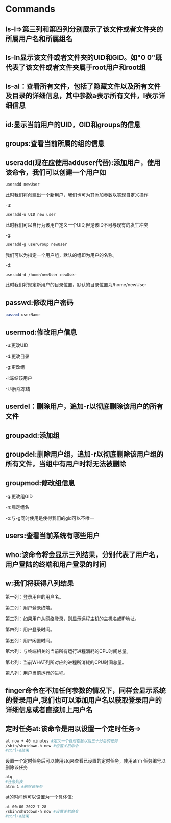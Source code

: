# Commands

## ls-l=>第三列和第四列分别展示了该文件或者文件夹的所属用户名和所属组名

## ls-ln显示该文件或者文件夹的UID和GID。如"0 0"既代表了该文件或者文件夹属于root用户和root组

## ls-al：查看所有文件，包括了隐藏文件以及所有文件及目录的详细信息，其中参数a表示所有文件，l表示详细信息

## id:显示当前用户的UID，GID和groups的信息

## groups:查看当前所属的组的信息

## useradd(现在应使用adduser代替):添加用户，使用该命令，我们可以创建一个用户如

```bash
useradd newUser
```

此时我们将创建出一个新用户，我们也可为其添加参数以实现自定义操作

-u:

```bash
useradd-u UID new user
```

此时我们可以自行为该用户定义一个UID,但是该ID不可与现有的发生冲突

-g:

```bash
useradd-g userGroup newUser
```

我们可以为指定一个用户组，默认的组即为用户的名称。

-d:

```bash
useradd-d /home/newUser newUser
```

此时我们将规定新用户的目录位置，默认的目录位置为/home/newUser

## passwd:修改用户密码

```bash
passwd userName
```

## usermod:修改用户信息

-u:更改UID

-d:更改目录

-g:更改组

-l:冻结该用户

-U:解除冻结

## userdel：删除用户，追加-r以彻底删除该用户的所有文件

## groupadd:添加组

## groupdel:删除用户组，追加-r以彻底删除该用户组的所有文件，当组中有用户时将无法被删除

## groupmod:修改组信息

-g:更改组GID

-n:规定组名

-o:与-g同时使用是使得我们的gid可以不唯一

## users:查看当前系统有哪些用户

## who:该命令将会显示三列结果，分别代表了用户名，用户登陆的终端和用户登录的时间

## w:我们将获得八列结果

第一列：登录用户的用户名。

第二列：用户登录终端。

第三列：如果用户从网络登录，则显示远程主机的主机名或IP地址。

第四列：用户登录时间。

第五列：用户闲置时间。

第六列：与终端相关的当前所有运行进程消耗的CPU时间总量。

第七列：当前WHAT列所对应的进程所消耗的CPU时间总量。

第八列：用户当前运行的进程。

## finger命令在不加任何参数的情况下，同样会显示系统的登录用户,我们也可以添加用户名以获取登录用户的详细信息或者直接加上用户名

## 定时任务at:该命令是用以设置一个定时任务->

```bash
at now + 40 minutes #定义一个自现在起以后三十分后的任务
/sbin/shutdown-h now #设置关机命令
#ctrl+d结束   
```

设置一个定时任务后可以使用stq来查看已设置的定时任务，使用atrm 任务编号以删除该任务

```bash
atq
#任务列表
atrm 1 #删除该任务
```

at的时间也可以设置为一个具体值:

```bash
at 00:00 2022-7-28
/sbin/shutdown-h now #设置关机命令
#ctrl+d结束 
```
